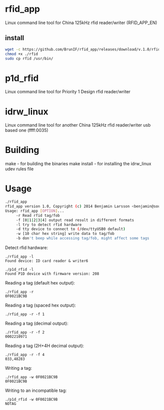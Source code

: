 rfid_app
========

Linux command line tool for China 125kHz rfid reader/writer (RFID_APP_EN)

## install

```bash
wget -c https://github.com/BrunIF/rfid_app/releases/download/v.1.0/rfid_app -O rfid
chmod +x ./rfid
sudo cp rfid /usr/bin/
```

p1d_rfid
========

Linux command line tool for Priority 1 Design rfid reader/writer


idrw_linux
==========

Linux command line tool for another China 125kHz rfid reader/writer usb based one (ffff:0035)


Building
========

make - for building the binaries
make install - for installing the idrw_linux udev rules file


Usage
=====

```bash
./rfid_app
rfid_app version 1.0, Copyright (c) 2014 Benjamin Larsson <benjamin@southpole.se>
Usage: rfid_app [OPTION]...
	 -r Read rfid tag/fob
	 -f [0|1|2|3|4] output read result in different formats
	 -l try to detect rfid hardware
	 -d tty device to connect to (/dev/ttyUSB0 default)
	 -w [10 char hex string] write data to tag/fob
	 -b don't beep while accessing tag/fob, might affect some tags
```

Detect rfid hardware:
```
./rfid_app -l
Found device: ID card reader & writer6
```

```
./p1d_rfid -l
Found P1D device with firmware version: 208
```

Reading a tag (default hex output):
```
./rfid_app -r
0F0021BC9B
```

Reading a tag (spaced hex output):
```
./rfid_app -r -f 1
```

Reading a tag (decimal output):
```
./rfid_app -r -f 2
0002210971
```

Reading a tag (2H+4H decimal output):
```
./rfid_app -r -f 4
033,48283
```

Writing a tag:
```
./rfid_app -w 0F0021BC9B
0F0021BC9B
```

Writing to an incompatible tag:
```
./p1d_rfid -w 0F0021BC9B
NOTAG
```


